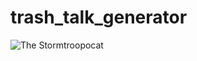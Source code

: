 # trash_talk_generator
![](https://media.giphy.com/media/ghSthIMl32wotNBlnS/giphy.gif "The Stormtroopocat")
